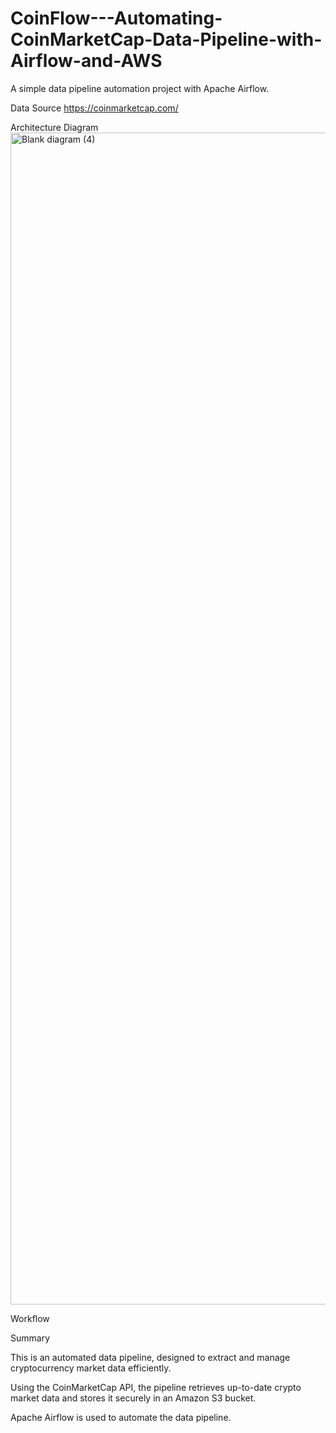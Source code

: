# CoinFlow---Automating-CoinMarketCap-Data-Pipeline-with-Airflow-and-AWS
A simple data pipeline automation project with Apache Airflow.

Data Source
https://coinmarketcap.com/

Architecture Diagram
<img width="3675" height="1875" alt="Blank diagram (4)" src="https://github.com/user-attachments/assets/f037f9ca-5bfc-46c6-9ddd-fdb699331d5a" />

Workflow

Summary

This is an automated data pipeline, designed to extract and manage cryptocurrency market data efficiently.

Using the CoinMarketCap API, the pipeline retrieves up-to-date crypto market data and stores it securely in an Amazon S3 bucket.

Apache Airflow is used to automate the data pipeline.


